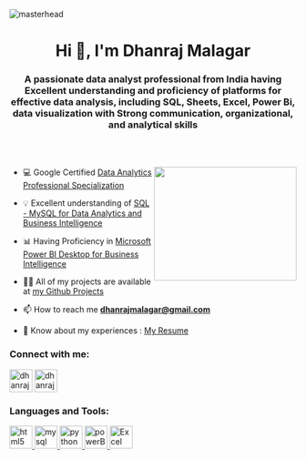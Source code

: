 ![masterhead](https://static.vecteezy.com/system/resources/previews/008/689/803/original/data-analysis-banner-web-icon-data-filter-pie-chart-database-flow-chart-reveal-evaluate-decrease-velocity-illustration-concept-vector.jpg)
<br>
<h1 align="center">Hi 👋, I'm Dhanraj Malagar</h1>
<h3 align="center">A passionate data analyst professional from India having Excellent understanding and proficiency of platforms for effective data analysis, including SQL, Sheets, Excel, Power Bi, data visualization with Strong communication, organizational, and analytical skills</h3>
<br>
<br>

<p align="center">
<img src="https://camo.githubusercontent.com/c1dcb74cc1c1835b1d716f5051499a2814c683c806b15f04b0eba492863703e9/68747470733a2f2f63646e2e6472696262626c652e636f6d2f75736572732f3733303730332f73637265656e73686f74732f363538313234332f6176656e746f2e676966" height="200" width="250" align="right">
</p>


  
- 💻 Google Certified [Data Analytics Professional Specialization](https://www.coursera.org/account/accomplishments/specialization/certificate/PHRSM9ZEYAZ6)

- 💡 Excellent understanding of [SQL - MySQL for Data Analytics and Business Intelligence](https://www.udemy.com/certificate/UC-018d2936-82b9-4400-8bed-cb26baea080b/)

- 📊 Having Proficiency in [Microsoft Power BI Desktop for Business Intelligence](https://www.udemy.com/certificate/UC-30649506-e9ff-4569-a566-aa7e1c53fdd2/)

- 👨‍💻 All of my projects are available at <a href="https://github.com/dhanrajmalagar?tab=projects](https://github.com/dhanrajmalagar?tab=projects">my Github Projects</a>

- 📫 How to reach me **dhanrajmalagar@gmail.com**

- 📄 Know about my experiences : <a href="https://drive.google.com/file/d/1gjuSs3tzgkd5E5lMMTJcuuk_SPkzg1sS/view?usp=sharing](https://drive.google.com/file/d/1gjuSs3tzgkd5E5lMMTJcuuk_SPkzg1sS/view?usp=sharing">My Resume</a>
<h3 align="left">Connect with me:</h3>
<p align="left">
<a href="https://linkedin.com/in/dhanrajmalagar" target="blank"><img align="center" src="https://cdn-icons-png.flaticon.com/512/174/174857.png" alt="dhanrajmalagar" height="40" width="40" /></a>
<a href="https://instagram.com/dhanraj_malagar" target="blank"><img align="center" src="https://upload.wikimedia.org/wikipedia/commons/thumb/a/a5/Instagram_icon.png/2048px-Instagram_icon.png" alt="dhanraj_malagar" height="40" width="40" /></a>
</p>

<h3 align="left">Languages and Tools:</h3>
<p align="left"> <a href="https://www.w3.org/html/" target="_blank" rel="noreferrer"> <img src="https://cdn.pixabay.com/photo/2017/08/05/11/16/logo-2582748_640.png" alt="html5" width="40" height="40"/> </a> <a href="https://www.mysql.com/" target="_blank" rel="noreferrer"> <img src="https://e7.pngegg.com/pngimages/747/798/png-clipart-mysql-logo-mysql-database-web-development-computer-software-dolphin-marine-mammal-animals.png" alt="mysql" width="40" height="40"/> </a> <a href="https://www.python.org" target="_blank" rel="noreferrer"> <img src="https://cdn3.iconfinder.com/data/icons/logos-and-brands-adobe/512/267_Python-512.png" alt="python" width="40" height="40"/> </a> <a href="https://powerbi.microsoft.com/en-au/" target="_blank" rel="noreferrer"> <img src="https://cdn.windowsreport.com/wp-content/uploads/2019/07/Fix-power-bi-cant-find-app.jpg" alt="powerBi" width="40" height="40"/> </a> <a href="https://www.microsoft.com/en-in/microsoft-365/excel" target="_blank" rel="noreferrer"> <img src="https://w7.pngwing.com/pngs/619/922/png-transparent-microsoft-excel-illustration-microsoft-excel-microsoft-office-macos-excel-rectangle-logo-microsoft-thumbnail.png" alt="Excel" width="40" height="40"/> </a></p>
